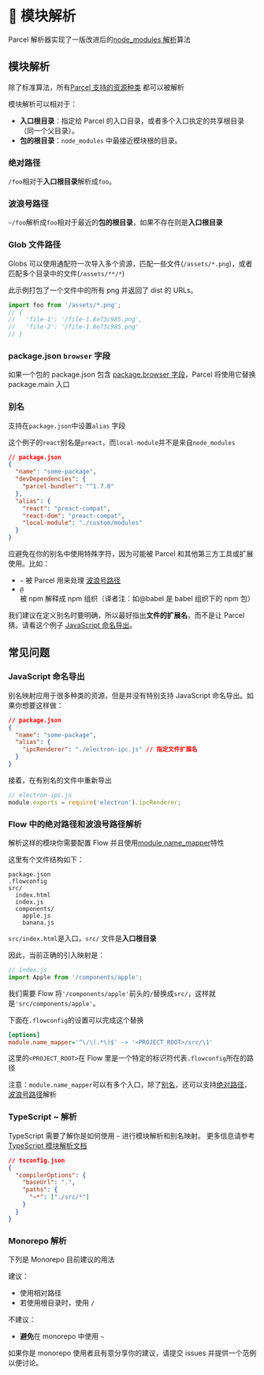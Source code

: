 # 📔 模块解析

Parcel 解析器实现了一版改进后的[node_modules 解析](https://nodejs.org/api/modules.html#modules_all_together)算法

## 模块解析

除了标准算法，所有[Parcel 支持的资源种类](/assets.html) 都可以被解析

模块解析可以相对于：

- **入口根目录**：指定给 Parcel 的入口目录，或者多个入口执定的共享根目录（同一个父目录）。
- **包的根目录**：`node_modules` 中最接近模块根的目录。

### 绝对路径

`/foo`相对于**入口根目录**解析成`foo`。

### 波浪号路径

`~/foo`解析成`foo`相对于最近的**包的根目录**，如果不存在则是**入口根目录**

### Glob 文件路径

Globs 可以使用通配符一次导入多个资源，匹配一些文件(`/assets/*.png`)，或者匹配多个目录中的文件(`/assets/**/*`)

此示例打包了一个文件中的所有 png 并返回了 dist 的 URLs。

```javascript
import foo from '/assets/*.png';
// {
//   'file-1': '/file-1.8e73c985.png',
//   'file-2': '/file-1.8e73c985.png'
// }
```

### package.json `browser` 字段

如果一个包的 package.json 包含 [package.browser 字段](https://docs.npmjs.com/files/package.json#browser)，Parcel 将使用它替换 package.main 入口

### 别名

支持在`package.json`中设置`alias` 字段

这个例子的`react`别名是`preact`，而`local-module`并不是来自`node_modules`

```json
// package.json
{
  "name": "some-package",
  "devDependencies": {
    "parcel-bundler": "^1.7.0"
  },
  "alias": {
    "react": "preact-compat",
    "react-dom": "preact-compat",
    "local-module": "./custom/modules"
  }
}
```

应避免在你的别名中使用特殊字符，因为可能被 Parcel 和其他第三方工具或扩展使用。比如：

- `~` 被 Parcel 用来处理 [波浪号路径](#波浪号路径)
- `@` 被 npm 解释成 npm 组织（译者注：如@babel 是 babel 组织下的 npm 包）

我们建议在定义别名时要明确，所以最好指出**文件的扩展名**，而不是让 Parcel 猜。请看这个例子 [JavaScript 命名导出](#JavaScript-命名导出)。

## 常见问题

### JavaScript 命名导出

别名映射应用于很多种类的资源，但是并没有特别支持 JavaScript 命名导出。如果你想要这样做：

```json
// package.json
{
  "name": "some-package",
  "alias": {
    "ipcRenderer": "./electron-ipc.js" // 指定文件扩展名
  }
}
```

接着，在有别名的文件中重新导出

```js
// electron-ipc.js
module.exports = require('electron').ipcRenderer;
```

### Flow 中的绝对路径和波浪号路径解析

解析这样的模块你需要配置 Flow 并且使用[module.name_mapper](https://flow.org/en/docs/config/options/#toc-module-name-mapper-regex-string)特性

这里有个文件结构如下：

```
package.json
.flowconfig
src/
  index.html
  index.js
  components/
    apple.js
    banana.js
```

`src/index.html`是入口，`src/` 文件是**入口根目录**

因此，当前正确的引入映射是：

```javascript
// index.js
import Apple from '/components/apple';
```

我们需要 Flow 将`'/components/apple'`前头的`/`替换成`src/`，这样就是`'src/components/apple'`。

下面在`.flowconfig`的设置可以完成这个替换

```ini
[options]
module.name_mapper='^\/\(.*\)$' -> '<PROJECT_ROOT>/src/\1'
```

这里的`<PROJECT_ROOT>`在 Flow 里是一个特定的标识符代表`.flowconfig`所在的路径

注意：`module.name_mapper`可以有多个入口，除了[别名](module_resolution.html#别名)，还可以支持[绝对路径](module_resolution.html#绝对路径)，[波浪号路径](module_resolution.html#波浪号路径)解析

### TypeScript ~ 解析

TypeScript 需要了解你是如何使用 `~` 进行模块解析和别名映射。
更多信息请参考 [TypeScript 模块解析文档](https://www.typescriptlang.org/docs/handbook/module-resolution.html)

```json
// tsconfig.json
{
  "compilerOptions": {
    "baseUrl": ".",
    "paths": {
      "~*": ["./src/*"]
    }
  }
}
```

### Monorepo 解析

下列是 Monorepo 目前建议的用法

建议：

- 使用相对路径
- 若使用根目录时，使用 `/`

不建议：

- **避免**在 monorepo 中使用 `~`

如果你是 monorepo 使用者且有意分享你的建议，请提交 issues 并提供一个范例以便讨论。
